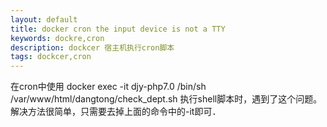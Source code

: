 ```yaml
---
layout: default
title: docker cron the input device is not a TTY
keywords: dockre,cron
description: dockcer 宿主机执行cron脚本 
tags: dockcer,cron
---
```


在cron中使用 docker exec -it djy-php7.0 /bin/sh /var/www/html/dangtong/check_dept.sh
执行shell脚本时，遇到了这个问题。
解决方法很简单，只需要去掉上面的命令中的-it即可．
